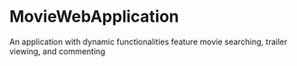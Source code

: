 # MovieWebApplication
An application with dynamic functionalities feature movie searching, trailer viewing, and commenting
